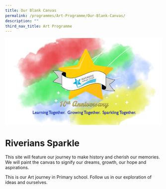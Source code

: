 ```yaml
---
title: Our Blank Canvas
permalink: /programmes/Art-Programme/Our-Blank-Canvas/
description: ""
third_nav_title: Art Programme
---
```

![](/images/10_Anniversary_logo.jpg)
# Riverians Sparkle
This site will feature our journey to make history and cherish our memories. We will paint the canvas to signify our dreams, growth, our hope and aspirations. 

This is our Art journey in Primary school. Follow us in our exploration of ideas and ourselves.